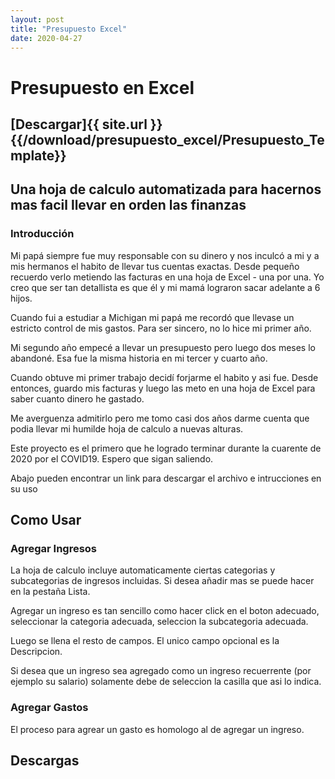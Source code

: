 ```yaml
---
layout: post
title: "Presupuesto Excel"
date: 2020-04-27
---
```


# Presupuesto en Excel
## [Descargar]{{ site.url }}{{/download/presupuesto_excel/Presupuesto_Template}}

## Una hoja de calculo automatizada para hacernos mas facil llevar en orden las finanzas

### Introducción
Mi papá siempre fue muy responsable con su dinero y nos inculcó a mi y a mis hermanos el habito de llevar tus cuentas exactas.
Desde pequeño recuerdo verlo metiendo las facturas en una hoja de Excel -  una por una. Yo creo que ser tan detallista es que él y mi mamá lograron sacar adelante a 6 hijos.

Cuando fui a estudiar a Michigan mi papá me recordó que llevase un estricto control de mis gastos. Para ser sincero, no lo hice mi primer año.

Mi segundo año empecé a llevar un presupuesto pero luego dos meses lo abandoné. Esa fue la misma historia en mi tercer y cuarto año.

Cuando obtuve mi primer trabajo decidí forjarme el habito y asi fue. Desde entonces, guardo mis facturas y luego las meto en una hoja de Excel para saber cuanto dinero he gastado.

Me averguenza admitirlo pero me tomo casi dos años darme cuenta que podia llevar mi humilde hoja de calculo a nuevas alturas. 

Este proyecto es el primero que he logrado terminar durante la cuarente de 2020 por el COVID19. Espero que sigan saliendo. 

Abajo pueden encontrar un link para descargar el archivo e intrucciones en su uso

## Como Usar
### Agregar Ingresos
La hoja de calculo incluye automaticamente ciertas categorias y subcategorias de ingresos incluidas. Si desea añadir mas se puede hacer en la pestaña Lista.

Agregar un ingreso es tan sencillo como hacer click en el boton adecuado, seleccionar la categoria adecuada, seleccion la subcategoria adecuada. 

Luego se llena el resto de campos. El unico campo opcional es la Descripcion. 

Si desea que un ingreso sea agregado como un ingreso recuerrente (por ejemplo su salario) solamente debe de seleccion la casilla que asi lo indica. 
### Agregar Gastos

El proceso para agrear un gasto es homologo al de agregar un ingreso. 

## Descargas
